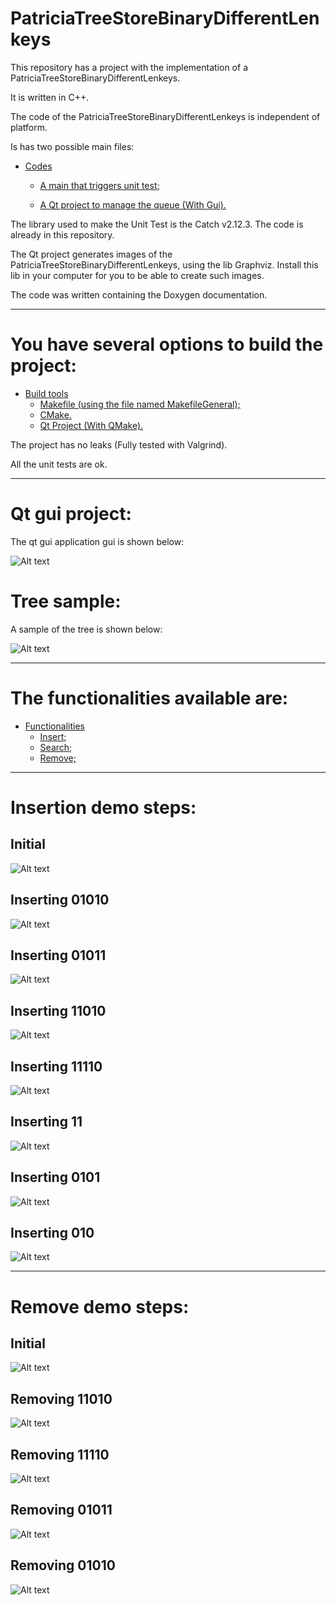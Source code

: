 PatriciaTreeStoreBinaryDifferentLenkeys
====================

This repository has a project with the implementation of a PatriciaTreeStoreBinaryDifferentLenkeys.

It is written in C++.

The code of the PatriciaTreeStoreBinaryDifferentLenkeys is independent of platform.

Is has two possible main files:

* [Codes](#markdown-header)
	* [A main that triggers unit test;](#markdown-header-emphasis)

	* [A Qt project to manage the queue (With Gui).](#markdown-header-strikethrough)
	
The library used to make the Unit Test is the Catch v2.12.3. The code is already in this repository.

The Qt project generates images of the PatriciaTreeStoreBinaryDifferentLenkeys, using the lib Graphviz.
Install this lib in your computer for you to be able to create such images.

The code was written containing the Doxygen documentation.

- - -

You have several options to build the project: 
====================

* [Build tools](#markdown-header)
	* [Makefile (using the file named MakefileGeneral);](#markdown-header-emphasis)
	* [CMake.](#markdown-header-emphasis)
	* [Qt Project (With QMake).](#markdown-header-emphasis)

The project has no leaks (Fully tested with Valgrind).

All the unit tests are ok.

- - -


Qt gui project: 
====================
The qt gui application gui is shown below:

![Alt text](images/guisample.png)

Tree sample: 
====================
A sample of the tree is shown below:

![Alt text](images/sample.png)

- - -


The functionalities available are: 
====================

* [Functionalities](#markdown-header)
	* [Insert;](#markdown-header-emphasis)
	* [Search;](#markdown-header-emphasis)	
	* [Remove;](#markdown-header-emphasis)
	
- - -

Insertion demo steps: 
====================

## Initial

![Alt text](images/inserting/0.png)

## Inserting 01010

![Alt text](images/inserting/1.png)

## Inserting 01011

![Alt text](images/inserting/2.png)

## Inserting 11010

![Alt text](images/inserting/3.png)

## Inserting 11110

![Alt text](images/inserting/4.png)

## Inserting 11

![Alt text](images/inserting/5.png)

## Inserting 0101

![Alt text](images/inserting/6.png)

## Inserting 010

![Alt text](images/inserting/7.png)

- - -

Remove demo steps: 
====================

## Initial 

![Alt text](images/removing/0.png)

## Removing 11010

![Alt text](images/removing/1.png)

## Removing 11110

![Alt text](images/removing/2.png)

## Removing 01011

![Alt text](images/removing/3.png)

## Removing 01010

![Alt text](images/removing/4.png)



